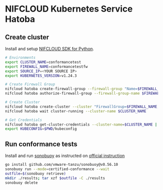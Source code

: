 # NIFCLOUD Kubernetes Service Hatoba

## Create cluster

Install and setup [NIFCLOUD SDK for Python](https://github.com/nifcloud/nifcloud-sdk-python).

```bash
# Environments
export CLUSTER_NAME=conformancetest
export FIREWALL_NAME=conformancetestfw
export SOURCE_IP=<YOUR SOURCE IP>
export KUBERNETES_VERSION=v1.24.3

# Create Firewall Group
nifcloud hatoba create-firewall-group --firewall-group "Name=$FIREWALL_NAME"
nifcloud hatoba authorize-firewall-group --firewall-group-name $FIREWALL_NAME --rules "CidrIp=$SOURCE_IP,Direction=IN,FromPort=6443,ToPort=6443,Protocol=TCP"

# Create Cluster
nifcloud hatoba create-cluster --cluster "FirewallGroup=$FIREWALL_NAME,KubernetesVersion=$KUBERNETES_VERSION,ListOfRequestLocations=jp-east-11,Name=$CLUSTER_NAME,ListOfRequestNodePools=[{InstanceType=medium,NodeCount=3,Name=nodepool01}]"
nifcloud hatoba wait cluster-running --cluster-name $CLUSTER_NAME

# Get Credentials
nifcloud hatoba get-cluster-credentials --cluster-name=$CLUSTER_NAME | jq -r ".Credentials" > kubeconfig
export KUBECONFIG=$PWD/kubeconfig
```

## Run conformance tests

Install and run [sonobuoy](https://github.com/vmware-tanzu/sonobuoy) as instructed on
[official instruction](https://github.com/cncf/k8s-conformance/blob/master/instructions.md)

```bash
go install github.com/vmware-tanzu/sonobuoy@v0.56.10
sonobuoy run --mode=certified-conformance --wait
outfile=$(sonobuoy retrieve)
mkdir ./results; tar xzf $outfile -C ./results
sonobuoy delete
```
